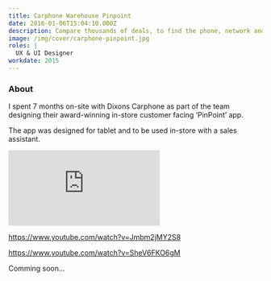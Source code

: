 ```yaml
---
title: Carphone Warehouse Pinpoint
date: 2016-01-06T15:04:10.000Z
description: Compare thousands of deals, to find the phone, network and package that suits your needs.
image: /img/cover/carphone-pinpoint.jpg
roles: |
  UX & UI Designer
workdate: 2015
---
```


### About

I spent 7 months on-site with Dixons Carphone as part of the team designing their award-winning in-store customer facing ‘PinPoint’ app.

The app was designed for tablet and to be used in-store with a sales assistant.

<p><iframe class="youtube" src="https://www.youtube-nocookie.com/embed/Jmbm2jMY2S8" frameborder="0" allow="accelerometer; autoplay; encrypted-media; gyroscope; picture-in-picture" allowfullscreen></iframe></p>

https://www.youtube.com/watch?v=Jmbm2jMY2S8

https://www.youtube.com/watch?v=SheV6FKO6gM

Comming soon...